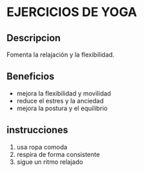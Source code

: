 # EJERCICIOS DE YOGA

## Descripcion
Fomenta la relajación y la flexibilidad.

## Beneficios
- mejora la flexibilidad y movilidad
- reduce el estres y la anciedad
- mejora la postura y el equilibrio

## instrucciones 
1. usa ropa comoda
2. respira de forma consistente
3. sigue un ritmo relajado


